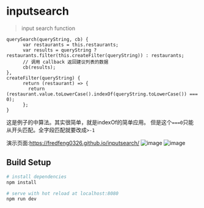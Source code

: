 # inputsearch

> input search function

```
querySearch(queryString, cb) {
      var restaurants = this.restaurants;
      var results = queryString ? restaurants.filter(this.createFilter(queryString)) : restaurants;
      // 调用 callback 返回建议列表的数据
      cb(results);
},
createFilter(queryString) {
      return (restaurant) => {
        return (restaurant.value.toLowerCase().indexOf(queryString.toLowerCase()) === 0);
      };
}
```
这是例子的中算法。其实很简单，就是indexOf的简单应用。
但是这个```===0```只能从开头匹配。全字段匹配就要改成```>-1``` 

演示页面:<https://fredfeng0326.github.io/inputsearch/>
![image](https://github.com/fredfeng0326/inputsearch/blob/master/img/after.png)
![image](https://github.com/fredfeng0326/inputsearch/blob/master/img/before.png)
## Build Setup

``` bash
# install dependencies
npm install

# serve with hot reload at localhost:8080
npm run dev

``` 




